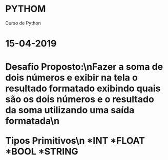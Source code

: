 # PYTHOM
Curso de Python

<h1>15-04-2019<h1>
<p>Desafio Proposto:\nFazer a soma de dois números e exibir na tela o resultado formatado exibindo quais são os dois números e o resultado da soma utilizando uma saída formatada\n</p>
<p>Tipos Primitivos\n
*INT
*FLOAT
*BOOL
*STRING</p>
